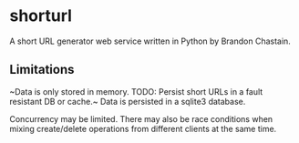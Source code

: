 # shorturl
A short URL generator web service written in Python by Brandon Chastain.

## Limitations
~Data is only stored in memory. TODO: Persist short URLs in a fault resistant DB or cache.~ Data is persisted in a sqlite3 database.

Concurrency may be limited. There may also be race conditions when mixing create/delete operations from different clients at the same time.
